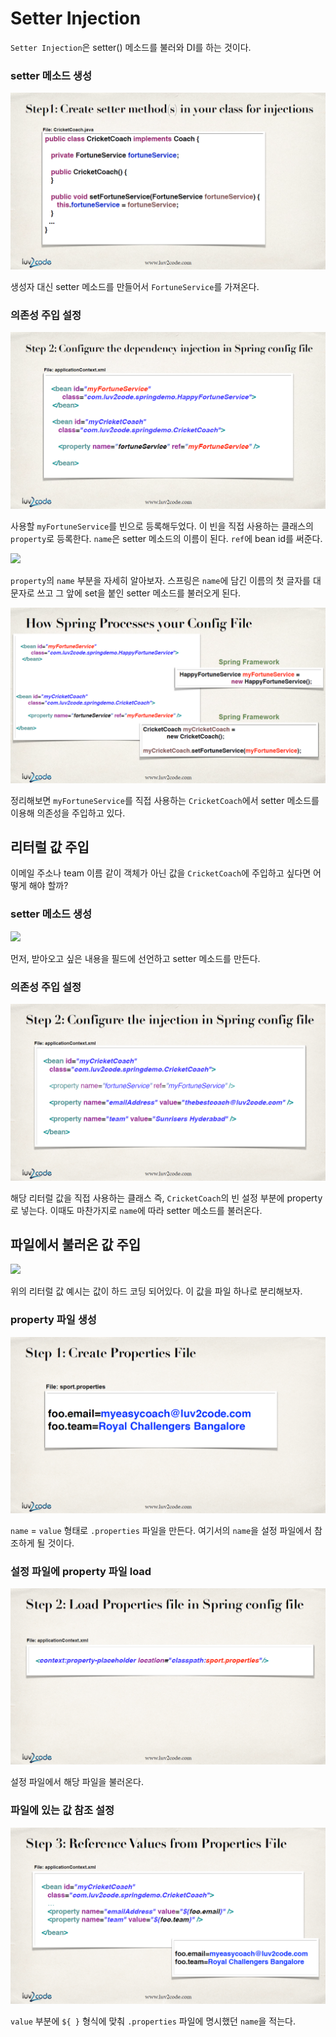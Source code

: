 # Setter Injection

`Setter Injection`은 setter\(\) 메소드를 불러와 DI를 하는 것이다.

### setter 메소드 생성

![](../../.gitbook/assets/20200107134821.png)

생성자 대신 setter 메소드를 만들어서 `FortuneService`를 가져온다.

### 의존성 주입 설정

![](../../.gitbook/assets/20200107134834.png)

사용할 `myFortuneService`를 빈으로 등록해두었다. 이 빈을 직접 사용하는 클래스의 `property`로 등록한다. `name`은 setter 메소드의 이름이 된다. `ref`에 bean id를 써준다.

![](../../.gitbook/assets/20200107134848%20%281%29.png)

`property`의 `name` 부분을 자세히 알아보자. 스프링은 `name`에 담긴 이름의 첫 글자를 대문자로 쓰고 그 앞에 set을 붙인 setter 메소드를 불러오게 된다.

![](../../.gitbook/assets/20200107134920.png)

정리해보면 `myFortuneService`를 직접 사용하는 `CricketCoach`에서 setter 메소드를 이용해 의존성을 주입하고 있다.

## 리터럴 값 주입

이메일 주소나 team 이름 같이 객체가 아닌 값을 `CricketCoach`에 주입하고 싶다면 어떻게 해야 할까?

### setter 메소드 생성

![](../../.gitbook/assets/20200107140038%20%281%29.png)

먼저, 받아오고 싶은 내용을 필드에 선언하고 setter 메소드를 만든다.

### 의존성 주입 설정

![](../../.gitbook/assets/20200107140050.png)

해당 리터럴 값을 직접 사용하는 클래스 즉, `CricketCoach`의 빈 설정 부분에 property로 넣는다. 이때도 마찬가지로 `name`에 따라 setter 메소드를 불러온다.

## 파일에서 불러온 값 주입

![](../../.gitbook/assets/20200107140632%20%281%29.png)

위의 리터럴 값 예시는 값이 하드 코딩 되어있다. 이 값을 파일 하나로 분리해보자.

### property 파일 생성

![](../../.gitbook/assets/20200107140647.png)

`name` = `value` 형태로 `.properties` 파일을 만든다. 여기서의 `name`을 설정 파일에서 참조하게 될 것이다.

### 설정 파일에 property 파일 load

![](../../.gitbook/assets/20200107140658.png)

설정 파일에서 해당 파일을 불러온다.

### 파일에 있는 값 참조 설정

![](../../.gitbook/assets/20200107140707.png)

`value` 부분에 `${ }` 형식에 맞춰 `.properties` 파일에 명시했던 `name`을 적는다.

